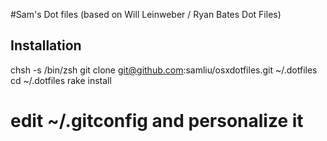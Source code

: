 #Sam's Dot files
(based on Will Leinweber / Ryan Bates Dot Files)

Installation
-------------
  chsh -s /bin/zsh
  git clone git@github.com:samliu/osxdotfiles.git ~/.dotfiles
  cd ~/.dotfiles
  rake install
  # edit ~/.gitconfig and personalize it


